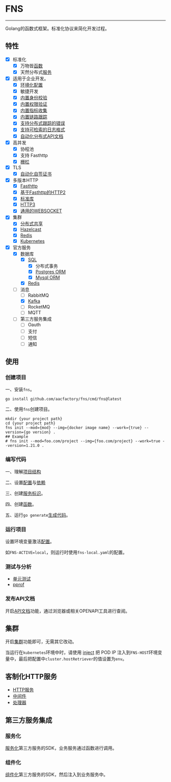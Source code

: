 # FNS

---

Golang的函数式框架。标准化协议来简化开发过程。

## 特性
* [x] 标准化
  * [x] 万物皆[函数](https://github.com/aacfactory/fns/blob/main/docs/fn.md)
  * [x] 天然分布式[服务](https://github.com/aacfactory/fns/blob/main/docs/architecture.md#Service)
* [x] 适用于企业开发。
  * [x] [环境化配置](https://github.com/aacfactory/fns/blob/main/docs/config.md)
  * [x] 敏捷开发
  * [x] [内置身份校验](https://github.com/aacfactory/fns/blob/main/docs/authorizations.md) 
  * [x] [内置权限验证](https://github.com/aacfactory/fns/blob/main/docs/perissions.md) 
  * [x] [内置指标收集](https://github.com/aacfactory/fns/blob/main/docs/metric.md)
  * [x] [内置链路跟踪](https://github.com/aacfactory/fns/blob/main/docs/tracing.md)
  * [x] [支持分布式跟踪的错误](https://github.com/aacfactory/errors)
  * [x] [支持可检索的日志格式](https://github.com/aacfactory/fns/blob/main/docs/logs.md)
  * [x] [自动化分布式API文档](https://github.com/aacfactory/fns/blob/main/docs/openapi.md)
* [x] 高并发
  * [x] 协程池
  * [x] 支持 Fasthttp
  * [x] [栅栏](https://github.com/aacfactory/fns/blob/main/docs/barrier.md)
* [x] TLS
  * [x] [自动化自签证书](https://github.com/aacfactory/fns/blob/main/docs/trasnport.md#SSC)
* [x] 多版本HTTP
  * [x] [Fasthttp](https://github.com/aacfactory/fns/blob/main/docs/trasnport.md#Fasthttp)
  * [x] [基于Fasthttp的HTTP2](https://github.com/aacfactory/fns/blob/main/docs/trasnport.md#Fasthttp2)
  * [x] [标准库](https://github.com/aacfactory/fns/blob/main/docs/trasnport.md#Standard)
  * [x] [HTTP3](https://github.com/aacfactory/fns-contrib/blob/main/transports/http3/README.md)
  * [x] [通用的WEBSOCKET](https://github.com/aacfactory/fns-contrib/blob/main/transports/handlers/websockets/readme.md)
* [x] 集群
  * [x] [分布式共享](https://github.com/aacfactory/fns/blob/main/docs/cluster.md#Sharing)
  * [x] [Hazelcast](https://github.com/aacfactory/fns-contrib/blob/main/cluster/hazelcasts/README.md) 
  * [x] [Redis](https://github.com/aacfactory/fns-contrib/blob/main/databases/redis/README.md)
  * [x] [Kubernetes](https://github.com/aacfactory/fns/blob/main/docs/cluster.md#KUBERNETES)
* [x] 官方服务 
    * [x] 数据库
      * [x] [SQL](https://github.com/aacfactory/fns-contrib/blob/main/databases/sql/README.md)
        * [x] 分布式事务
        * [x] [Postgres ORM](https://github.com/aacfactory/fns-contrib/blob/main/databases/postgres/README.md) 
        * [x] [Mysql ORM](https://github.com/aacfactory/fns-contrib/blob/main/databases/mysql/readme.md)
      * [x] [Redis](https://github.com/aacfactory/fns-contrib/blob/main/databases/redis/README.md)
    * [ ] 消息
        * [ ] RabbitMQ
        * [x] [Kafka](https://github.com/aacfactory/fns-contrib/blob/main/message-queues/kafka/README.md)
        * [ ] RocketMQ
        * [ ] MQTT 
    * [ ] 第三方服务集成
      * [ ] Oauth
      * [ ] 支付
      * [ ] 短信
      * [ ] 通知

## 使用
### 创建项目
一、安装`fns`。
```shell
go install github.com/aacfactory/fns/cmd/fns@latest
```
二、使用`fns`创建项目。
```shell
mkdir {your project path}
cd {your project path}
fns init --mod={mod} --img={docker image name} --work={true} --version={go version} . 
## Example
# fns init --mod=foo.com/project --img={foo.com/project} --work=true --version=1.21.0 .
```

### 编写代码
一、理解[项目结构](https://github.com/aacfactory/fns/blob/main/docs/structure.md)

二、设置[配置](https://github.com/aacfactory/fns/blob/main/docs/config.md)与[依赖](https://github.com/aacfactory/fns/blob/main/docs/dependence.md)

三、创建[服务标识](https://github.com/aacfactory/fns/blob/main/docs/architecture.md#Service)。

四、创建[函数](https://github.com/aacfactory/fns/blob/main/docs/fn.md)。

五、运行`go generate`[生成代码](https://github.com/aacfactory/fns/blob/main/docs/generation.md)。

### 运行项目
设置环境变量激活[配置](https://github.com/aacfactory/fns/blob/main/docs/config.md)。

如`FNS-ACTIVE=local`，则运行时使用`fns-local.yaml`的配置。

### 测试与分析
* [单元测试](https://github.com/aacfactory/fns/blob/main/docs/testing.md)
* [pprof](https://github.com/aacfactory/fns-contrib/blob/main/transports/handlers/pprof/README.md)

### 发布API文档
开启[API文档](https://github.com/aacfactory/fns-contrib/blob/main/transports/handlers/documents/README.md)功能，通过浏览器或相关OPENAPI工具进行查阅。

## 集群
开启[集群](https://github.com/aacfactory/fns/blob/main/docs/architecture.md#Cluster)功能即可，无需其它改动。

当运行在`kubernetes`环境中时，请使用 [inject](https://kubernetes.io/zh-cn/docs/tasks/inject-data-application/environment-variable-expose-pod-information/) 把 POD IP 注入到`FNS-HOST`环境变量中，最后把配置中`cluster.hostRetriever`的值设置为`env`。

## 客制化HTTP服务
* [HTTP服务](https://github.com/aacfactory/fns/blob/main/docs/trasnport.md#Http)
* [中间件](https://github.com/aacfactory/fns/blob/main/docs/trasnport.md#Middleware)
* [处理器](https://github.com/aacfactory/fns/blob/main/docs/trasnport.md#Handler)

## 第三方服务集成
### 服务化 
[服务化](https://github.com/aacfactory/fns/blob/main/docs/architecture.md#Service)第三方服务的SDK，业务服务通过函数进行调用。

### 组件化
[组件化](https://github.com/aacfactory/fns/blob/main/docs/architecture.md#Component)第三方服务的SDK，然后注入到业务服务中。